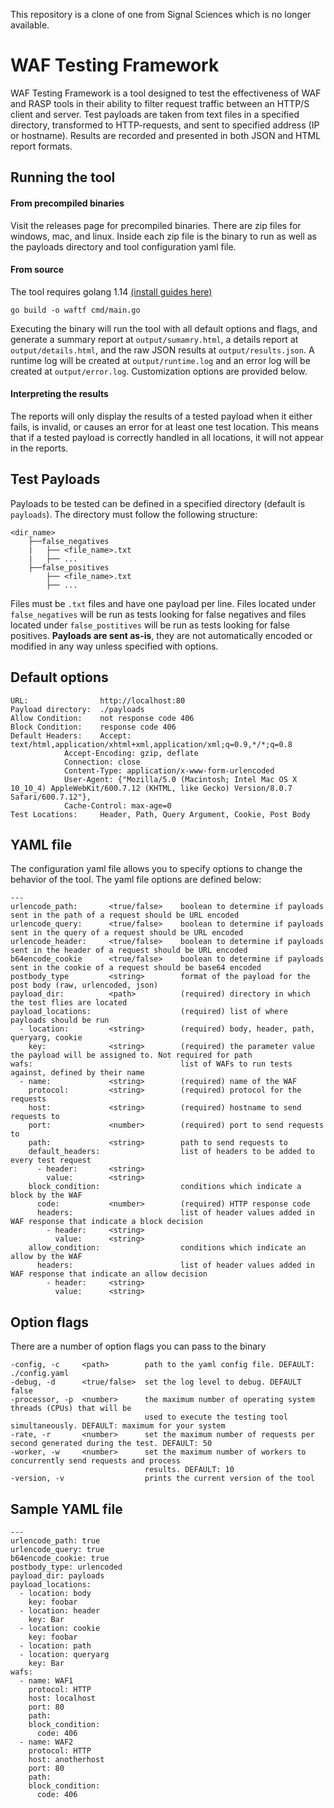 This repository is a clone of one from Signal Sciences which is no longer available. 
# WAF Testing Framework
WAF Testing Framework is a tool designed to test the effectiveness of WAF and RASP tools in their ability to filter request traffic between an HTTP/S client and server. Test payloads are taken from text files in a specified directory, transformed to HTTP-requests, and sent to specified address (IP or hostname). Results are recorded and presented in both JSON and HTML report formats.

## Running the tool
#### From precompiled binaries
Visit the releases page for precompiled binaries. There are zip files for windows, mac, and linux. Inside each zip file is the binary to run as well as the payloads directory and tool configuration yaml file.

#### From source
The tool requires golang 1.14 [(install guides here)](https://golang.org/doc/install)
```
go build -o waftf cmd/main.go
```

Executing the binary will run the tool with all default options and flags, and generate a summary report at `output/sumamry.html`, a details report at `output/details.html`, and the raw JSON results at `output/results.json`. A runtime log will be created at `output/runtime.log` and an error log will be created at `output/error.log`. Customization options are provided below.

#### Interpreting the results
The reports will only display the results of a tested payload when it either fails, is invalid, or causes an error for at least one test location. This means that if a tested payload is correctly handled in all locations, it will not appear in the reports.

## Test Payloads
Payloads to be tested can be defined in a specified directory (default is `payloads`). The directory must follow the following structure:
```
<dir_name>
    ├──false_negatives
    |   ├── <file_name>.txt
    |   ├── ...
    ├──false_positives
        ├── <file_name>.txt
        ├── ...
```

Files must be `.txt` files and have one payload per line. Files located under `false_negatives` will be run as tests looking for false negatives and files located under `false_postitives` will be run as tests looking for false positives. **Payloads are sent as-is**, they are not automatically encoded or modified in any way unless specified with options.

## Default options
```
URL:                http://localhost:80
Payload directory:  ./payloads
Allow Condition:    not response code 406
Block Condition:    response code 406
Default Headers:    Accept: text/html,application/xhtml+xml,application/xml;q=0.9,*/*;q=0.8
		    Accept-Encoding: gzip, deflate
		    Connection: close
		    Content-Type: application/x-www-form-urlencoded
		    User-Agent: {"Mozilla/5.0 (Macintosh; Intel Mac OS X 10_10_4) AppleWebKit/600.7.12 (KHTML, like Gecko) Version/8.0.7 Safari/600.7.12"},
		    Cache-Control: max-age=0
Test Locations:     Header, Path, Query Argument, Cookie, Post Body
```

## YAML file
The configuration yaml file allows you to specify options to change the behavior of the tool. The yaml file options are defined below:
```
---
urlencode_path:       <true/false>    boolean to determine if payloads sent in the path of a request should be URL encoded
urlencode_query:      <true/false>    boolean to determine if payloads sent in the query of a request should be URL encoded
urlencode_header:     <true/false>    boolean to determine if payloads sent in the header of a request should be URL encoded
b64encode_cookie      <true/false>    boolean to determine if payloads sent in the cookie of a request should be base64 encoded
postbody_type         <string>        format of the payload for the post body (raw, urlencoded, json)
payload_dir:          <path>          (required) directory in which the test flies are located
payload_locations:                    (required) list of where payloads should be run
  - location:         <string>        (required) body, header, path, queryarg, cookie
    key:              <string>        (required) the parameter value the payload will be assigned to. Not required for path
wafs:                                 list of WAFs to run tests against, defined by their name
  - name:             <string>        (required) name of the WAF
    protocol:         <string>        (required) protocol for the requests
    host:             <string>        (required) hostname to send requests to
    port:             <number>        (required) port to send requests to
    path:             <string>        path to send requests to
    default_headers:                  list of headers to be added to every test request
      - header:       <string>
        value:        <string>
    block_condition:                  conditions which indicate a block by the WAF
      code:           <number>        (required) HTTP response code
      headers:                        list of header values added in WAF response that indicate a block decision
        - header:     <string>
          value:      <string>
    allow_condition:                  conditions which indicate an allow by the WAF
      headers:                        list of header values added in WAF response that indicate an allow decision
        - header:     <string>
          value:      <string>
```

## Option flags
There are a number of option flags you can pass to the binary
```
-config, -c     <path>        path to the yaml config file. DEFAULT: ./config.yaml
-debug, -d      <true/false>  set the log level to debug. DEFAULT false
-processor, -p  <number>      the maximum number of operating system threads (CPUs) that will be
                              used to execute the testing tool simultaneously. DEFAULT: maximum for your system
-rate, -r       <number>      set the maximum number of requests per second generated during the test. DEFAULT: 50
-worker, -w     <number>      set the maximum number of workers to concurrently send requests and process
                              results. DEFAULT: 10
-version, -v                  prints the current version of the tool
```

## Sample YAML file
```
---
urlencode_path: true
urlencode_query: true
b64encode_cookie: true
postbody_type: urlencoded
payload_dir: payloads
payload_locations:
  - location: body
    key: foobar
  - location: header
    key: Bar
  - location: cookie
    key: foobar
  - location: path
  - location: queryarg
    key: Bar
wafs:
  - name: WAF1
    protocol: HTTP
    host: localhost
    port: 80
    path:
    block_condition:
      code: 406
  - name: WAF2
    protocol: HTTP
    host: anotherhost
    port: 80
    path:
    block_condition:
      code: 406
```
